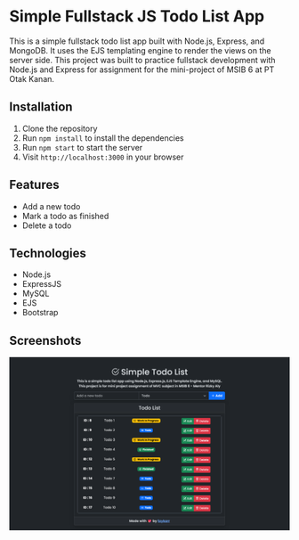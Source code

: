 # Simple Fullstack JS Todo List App
This is a simple fullstack todo list app built with Node.js, Express, and MongoDB. It uses the EJS templating engine to render the views on the server side. This project was built to practice fullstack development with Node.js and Express for assignment for the mini-project of MSIB 6 at PT Otak Kanan.

## Installation
1. Clone the repository
2. Run `npm install` to install the dependencies
3. Run `npm start` to start the server
4. Visit `http://localhost:3000` in your browser

## Features
- Add a new todo
- Mark a todo as finished
- Delete a todo

## Technologies
- Node.js
- ExpressJS
- MySQL
- EJS
- Bootstrap

## Screenshots
![screenshot](./public/img/learn-mvc-js.png)